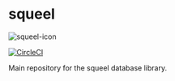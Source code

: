 # squeel

![squeel-icon](http://www.emoticonswallpapers.com/emotion/cute-big-pig/cute-pig-smiley-046.gif)

[![CircleCI](https://circleci.com/gh/echatav/squeel.svg?style=svg&circle-token=a699a654ef50db2c3744fb039cf2087c484d1226)](https://circleci.com/gh/echatav/squeel)

Main repository for the squeel database library.

